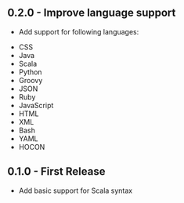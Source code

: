 ## 0.2.0 - Improve language support
* Add support for following languages:
 - CSS
 - Java
 - Scala
 - Python
 - Groovy
 - JSON
 - Ruby
 - JavaScript
 - HTML
 - XML
 - Bash
 - YAML
 - HOCON

## 0.1.0 - First Release
* Add basic support for Scala syntax
